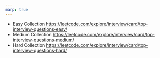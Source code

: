 ```yaml
---
marp: true
---
```


- Easy Collection https://leetcode.com/explore/interview/card/top-interview-questions-easy/
- Medium Collection https://leetcode.com/explore/interview/card/top-interview-questions-medium/
- Hard Collection https://leetcode.com/explore/interview/card/top-interview-questions-hard/
